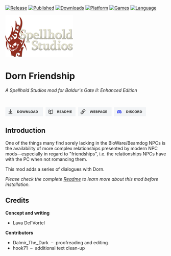 [![Release](https://img.shields.io/github/v/release/Spellhold-Studios/Dorn-Friendship?include_prereleases&color=%2392403a)](https://github.com/Spellhold-Studios/Dorn-Friendship/releases/latest)
[![Published](https://img.shields.io/github/release-date/Spellhold-Studios/Dorn-Friendship?display_date=published_at&label=published&color=%2392403a)](https://github.com/Spellhold-Studios/Dorn-Friendship/releases/latest)
[![Downloads](https://img.shields.io/github/downloads/Spellhold-Studios/Dorn-Friendship/total?color=%2392403a)](https://github.com/Spellhold-Studios/Dorn-Friendship/releases)
[![Platform](https://img.shields.io/badge/platform-Windows%20%a0%20macOS%20%a0%20Linux%20%a0%20Project%20Infinity-%2392403a)](https://github.com/Spellhold-Studios/Dorn-Friendship/releases)
[![Games](https://img.shields.io/badge/games-BG2%3AEE%20%a0%20EET-%2392403a)](https://github.com/Spellhold-Studios/Dorn-Friendship/releases)
[![Language](https://img.shields.io/badge/language-en-%2392403a)](https://github.com/Spellhold-Studios/Dorn-Friendship/releases)

<!--
Badges white space separator: %20%a0%20
Badges ":" (colon) symbol: %3A
Badges "-" (hyphen) symbol: --
Games full list: BG1 BG2 BGT BG%3AEE SoD BG2%3AEE EET IWD1 IWD2 IWD%3AEE PST PST%3AEE
IETF language tags: https://spellhold-studios.github.io/assets/docs/ietf-lang-tags.pdf
Why some badges update slowly: https://github.com/pujux/badge-it/issues/78
-->

<picture>
  <source media="(prefers-color-scheme: dark)" srcset="https://raw.githubusercontent.com/Spellhold-Studios/Spellhold-Studios.github.io/main/assets/images/shs-corner-logo.svg" />
  <source media="(prefers-color-scheme: light)" srcset="https://raw.githubusercontent.com/Spellhold-Studios/Spellhold-Studios.github.io/main/assets/images/shs-corner-logo.svg" />
  <img alt="SHS logo" src="https://raw.githubusercontent.com/Spellhold-Studios/Spellhold-Studios.github.io/main/assets/images/shs-corner-logo.svg" width="212" height="132">
</picture>

# Dorn Friendship

*A Spellhold Studios mod for Baldur's Gate&nbsp;II: Enhanced Edition*

<br>

[<img alt="Download" src="https://raw.githubusercontent.com/Spellhold-Studios/Spellhold-Studios.github.io/main/assets/buttons/download.svg" height="28">](https://github.com/Spellhold-Studios/Dorn-Friendship/releases/latest)&nbsp;
[<img alt="Readme" src="https://raw.githubusercontent.com/Spellhold-Studios/Spellhold-Studios.github.io/main/assets/buttons/readme.svg" height="28">](https://spellhold-studios.github.io/readmes/dorn-friendship/DornFriendship-readme-english.html)&nbsp;
[<img alt="Webpage" src="https://raw.githubusercontent.com/Spellhold-Studios/Spellhold-Studios.github.io/main/assets/buttons/webpage.svg" height="28">](https://spellhold-studios.github.io/)&nbsp;
[<img alt="Discord" src="https://raw.githubusercontent.com/Spellhold-Studios/Spellhold-Studios.github.io/main/assets/buttons/discord-blue.svg" height="28">](https://discord.gg/pE2Njbdb2a)

## Introduction

One of the things many find sorely lacking in the BioWare/Beamdog NPCs is the availability of more complex relationships presented by modern NPC mods&mdash;especially in regard to "friendships", i.e. the relationships NPCs have with the PC when not romancing them.

This mod adds a series of dialogues with Dorn.

*Please check the complete [Readme](https://spellhold-studios.github.io/readmes/dorn-friendship/DornFriendship-readme-english.html) to learn more about this mod before installation.*

## Credits

<!-- double space after each credits **Heading** if you don't need lists -->

**Concept and writing**  

- Lava Del'Vortel

**Contributors**  

- Dalmir_The_Dark &nbsp;&ndash;&nbsp; proofreading and editing
- hook71 &nbsp;&ndash;&nbsp; additional text clean-up

